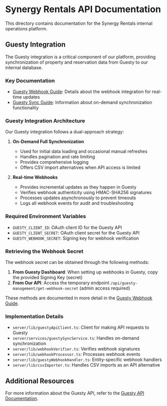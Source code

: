 # Synergy Rentals API Documentation

This directory contains documentation for the Synergy Rentals internal operations platform.

## Guesty Integration

The Guesty integration is a critical component of our platform, providing synchronization of property and reservation data from Guesty to our internal database.

### Key Documentation

- [Guesty Webhook Guide](./guesty-webhook-guide.md): Details about the webhook integration for real-time updates
- [Guesty Sync Guide](./guesty-sync-guide.md): Information about on-demand synchronization functionality

### Guesty Integration Architecture

Our Guesty integration follows a dual-approach strategy:

1. **On-Demand Full Synchronization**
   - Used for initial data loading and occasional manual refreshes
   - Handles pagination and rate limiting
   - Provides comprehensive logging
   - Offers CSV import alternatives when API access is limited

2. **Real-time Webhooks**
   - Provides incremental updates as they happen in Guesty
   - Verifies webhook authenticity using HMAC-SHA256 signatures
   - Processes updates asynchronously to prevent timeouts
   - Logs all webhook events for audit and troubleshooting

### Required Environment Variables

- `GUESTY_CLIENT_ID`: OAuth client ID for the Guesty API
- `GUESTY_CLIENT_SECRET`: OAuth client secret for the Guesty API
- `GUESTY_WEBHOOK_SECRET`: Signing key for webhook verification

### Retrieving the Webhook Secret

The webhook secret can be obtained through the following methods:

1. **From Guesty Dashboard**: When setting up webhooks in Guesty, copy the provided Signing Key (secret)
2. **From Our API**: Access the temporary endpoint `/api/guesty-management/get-webhook-secret` (admin access required)

These methods are documented in more detail in the [Guesty Webhook Guide](./guesty-webhook-guide.md).

### Implementation Details

- `server/lib/guestyApiClient.ts`: Client for making API requests to Guesty
- `server/services/guestySyncService.ts`: Handles on-demand synchronization
- `server/lib/webhookVerifier.ts`: Verifies webhook signatures
- `server/lib/webhookProcessor.ts`: Processes webhook events
- `server/lib/guestyWebhookHandler.ts`: Entity-specific webhook handlers
- `server/lib/csvImporter.ts`: Handles CSV imports as an API alternative

## Additional Resources

For more information about the Guesty API, refer to the [Guesty API Documentation](https://docs.guesty.com/).